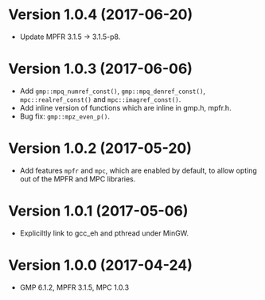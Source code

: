 Version 1.0.4 (2017-06-20)
==========================

* Update MPFR 3.1.5 -> 3.1.5-p8.

Version 1.0.3 (2017-06-06)
==========================

* Add `gmp::mpq_numref_const()`, `gmp::mpq_denref_const()`,
  `mpc::realref_const()` and `mpc::imagref_const()`.
* Add inline version of functions which are inline in gmp.h, mpfr.h.
* Bug fix: `gmp::mpz_even_p()`.

Version 1.0.2 (2017-05-20)
==========================

* Add features `mpfr` and `mpc`, which are enabled by default, to
  allow opting out of the MPFR and MPC libraries.

Version 1.0.1 (2017-05-06)
==========================

* Expliciltly link to gcc_eh and pthread under MinGW.

Version 1.0.0 (2017-04-24)
==========================

* GMP 6.1.2, MPFR 3.1.5, MPC 1.0.3
